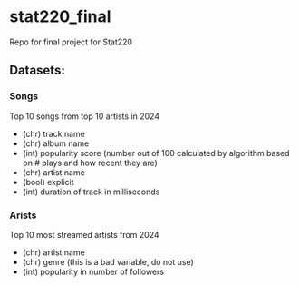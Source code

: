 # stat220_final
Repo for final project for Stat220

## Datasets:
### Songs
Top 10 songs from top 10 artists in 2024
- (chr) track name
- (chr) album name
- (int) popularity score (number out of 100 calculated by algorithm based on # plays and how recent they are)
- (chr) artist name
- (bool) explicit
- (int) duration of track in milliseconds

### Arists
Top 10 most streamed artists from 2024
- (chr) artist name
- (chr) genre (this is a bad variable, do not use)
- (int) popularity in number of followers
